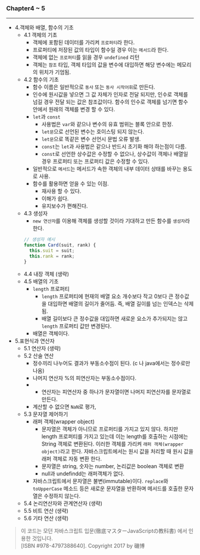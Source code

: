 ### Chapter4 ~ 5
___

- 4.객체와 배열, 함수의 기초
  - 4.1 객체의 기초
    - 객체에 포함된 데이터를 가리켜 `프로퍼티`라 한다.
    - 프로퍼티에 저장된 값의 타입이 함수일 경우 이는 `메서드`라 한다.
    - 객체에 없는 `프로퍼티`를 읽을 경우 `undefined` 리턴
    - 객체는 `참조` 타입, 객체 타입의 값을 변수에 대입하면 해당 변수에는 메모리의 위치가 기엄됨. 
  - 4.2 함수의 기초
    - 함수 이름은 일반적으로 `동사` 또는 `동사 시작어휘`로 만든다.
    - 인수에 원시값을 넣으면 그 값 자체가 인자로 전달 되지만, 인수로 객체를 넘길 경우 전달 되는 값은 참조값이다. 함수의 인수로 객체를 넘기면 함수 안에서 원래의 객체를 변경 할 수 있다.
    - `let`과 `const`
      - 사용법은 `var`와 같으나 변수의 유효 범위는 블록 안으로 한정.
      - `let문`으로 선언된 변수는 호이스팅 되지 않는다.
      - `let문`으로 똑같은 변수 선언시 문법 오류 발생.
      - `const`는 `let`과 사용법은 같으나 반드시 초기화 해야 하는점이 다름.
      - `const`로 선언한 상수값은 수정할 수 없으나, 상수값이 객체나 배열일 경우 프로퍼티 또는 프로퍼티 값은 수정할 수 있다.
    - 일반적으로 `메서드`는 메서드가 속한 객체의 내부 데이터 상태를 바꾸는 용도로 사용.
    - 함수를 활용하면 얻을 수 있는 이점.
      - 재사용 할 수 있다. 
      - 이해가 쉽다.
      - 유지보수가 편해진다.
  - 4.3 생성자
    - `new 연산자`를 이용해 객체를 생성할 것이라 기대하고 만든 함수를 `생성자`라한다.
    ``` js
    // 생성자 예시
    function Card(suit, rank) {
      this.suit = suit;
      this.rank = rank;
    }
    ```
  - 4.4 내장 객체 (생략)
  - 4.5 배열의 기초
    - `length` 프로퍼티
      - `length` 프로퍼티에 현재의 배열 요소 개수보다 작고 0보다 큰 정수값을 대입하면 배열의 길이가 줄어듬. 즉, 배열 길이를 넘는 인덱스는 삭제됨.
      - 배열 길이보다 큰 정수값을 대입하면 새로운 요소가 추가되지는 않고 `length` 프로퍼티 값만 변경된다.
    - 배열은 객체이다.
- 5.표현식과 연산자
  - 5.1 연산자 (생략)
  - 5.2 산술 연산
    - 정수끼리 나누어도 결과가 부동소수점이 된다. (c 나 java에서는 정수로만 나옴)
    - 나머지 연산자 %의 피연산자는 부동소수점이다.
    - + 연산자는 피연산자 중 하나가 문자열이면 나머지 피연산자를 문자열로 만든다.
    - 계산할 수 없으면 `NaN`로 평가,
  - 5.3 문자열 제어하기
    - 래퍼 객체(wrapper object)
      - 문자열은 객체가 아니므로 프로퍼티를 가지고 있지 않다. 하지만 length 프로퍼티를 가지고 있는데 이는 length를 호출하는 시점에는 String 객체로 변환된다. 이러한 객체를 가리켜 `래퍼 객체(wrapper object)`라고 한다. 자바스크립트에서는 원시 값을 처리할 때 원시 값을 래퍼 객체로 자동 변환 한다. 
      - 문자열은 string, 숫자는 number, 논리값은 boolean 객체로 변환
      - null과 undefindd는 래퍼객체가 없다.
    - 자바스크립트에서 문자열은 불변(immutable)이다. `replace`와 `toUpperCase` 메소드 등은 새로운 문자열을 반환하며 메서드를 호출한 문자열은 수정하지 않는다.
  - 5.4 논리연산자와 관계연산자 (생략)
  - 5.5 비트 연산 (생략)
  - 5.6 기타 연산 (생략)

> 이 코드는 모던 자바스크립트 입문(徹底マスターJavaScriptの教科書) 에서 인용한 것입니다.  
> [ISBN #978-4797388640]. Copyright 2017 by 磯博